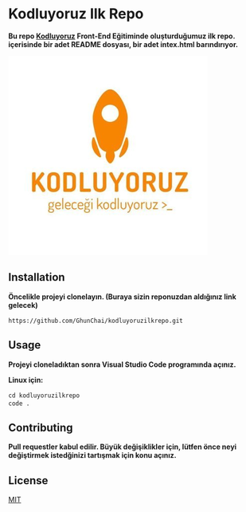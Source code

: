 # Kodluyoruz Ilk Repo

**Bu repo [Kodluyoruz](https://kodluyoruz.org/tr/kodluyoruz/) Front-End Eğitiminde oluşturduğumuz ilk repo. içerisinde bir adet README dosyası, bir adet intex.html barındırıyor.**

![Kodluyoruz Logo](https://raw.githubusercontent.com/Kodluyoruz/taskforce/git/git/markdown-nedir-nasil-kullaniriz-/figures/kodluyoruz_logo.jpg)

## Installation 
**Öncelikle projeyi clonelayın. (Buraya sizin reponuzdan aldığınız link gelecek)**

    https://github.com/GhunChai/kodluyoruzilkrepo.git

## Usage

**Projeyi cloneladıktan sonra Visual Studio Code programında açınız.**

**Linux için:**

    cd kodluyoruzilkrepo
    code .

## Contributing

**Pull requestler kabul edilir. Büyük değişiklikler için, lütfen önce neyi değiştirmek istedğinizi tartışmak için konu açınız.**

## License

[MIT](https://www.crimsoneducation.org/za/our-services/admissions-support/?&utm_source=p_search&utm_medium=ga_ppc&utm_campaign=TR_core_2021-12-14_search-english-college-specific_contact[TRteam]&utm_content=gid|133206416131|aid|547424823576|placement|&utm_term=mit&gclid=CjwKCAjwtp2bBhAGEiwAOZZTuBT4M9rHu_16Gl1pionq0ewQGeXIM5g2mO_BfzJ7-_hlFHQcTHdkjBoCHqUQAvD_BwE)
